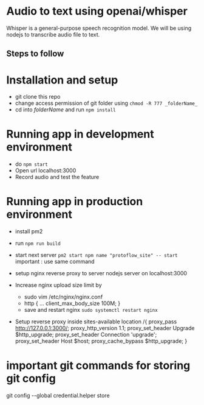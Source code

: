 # Audio to text using openai/whisper

Whisper is a general-purpose speech recognition model. We will be using nodejs to transcribe audio file to text.

## Steps to follow

# Installation and setup

- git clone this repo
- change access permission of git folder using `chmod -R 777 _folderName_`
- cd into _folderName_ and run `npm install`

# Running app in development environment
- do `npm start`
- Open url localhost:3000
- Record audio and test the feature

# Running app in production environment
- install pm2
- run `npm run build`
- start next server `pm2 start npm name "protoflow_site" -- start` 
    important : use same command

- setup nginx reverse proxy to server nodejs server on localhost:3000
- Increase nginx upload size limit by
    - sudo vim /etc/nginx/nginx.conf
    - http {
        ...
        client_max_body_size 100M;
    }
    - save and restart nginx `sudo systemctl restart nginx`

- Setup reverse proxy inside sites-available
    location /{
        proxy_pass http://127.0.0.1:3000/;
        proxy_http_version 1.1;
        proxy_set_header Upgrade $http_upgrade;
        proxy_set_header Connection 'upgrade';
        proxy_set_header Host $host;
        proxy_cache_bypass $http_upgrade; 
    }

# important git commands for storing git config
git config --global credential.helper store
